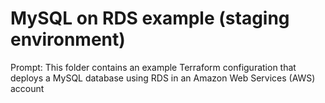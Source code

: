 # MySQL on RDS example (staging environment)

Prompt: This folder contains an example Terraform configuration that deploys a MySQL database using RDS in an Amazon Web Services (AWS) account
